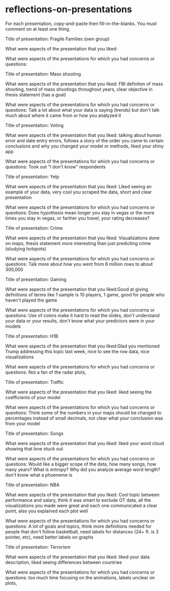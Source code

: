 # reflections-on-presentations

For each presentation, copy-and-paste then fill-in-the-blanks.  You must comment on at least one thing. 



Title of presentation: Fragile Families (own group)

What were aspects of the presentation that you liked:

What were aspects of the presentations for which you had concerns or questions:





Title of presentation: Mass shooting

What were aspects of the presentation that you liked: FBI definiton of mass shooting, trend of mass shootings throughout years, clear objective in thesis statement (has a goal)

What were aspects of the presentations for which you had concerns or questions: Talk a lot about what your data is saying (trends) but don't talk much about where it came from or how you analyzed it





Title of presentation: Voting

What were aspects of the presentation that you liked: talking about human error and date entry errors, follows a story of the order you came to certain conclusions and why you changed your model or methods, liked your shiny app

What were aspects of the presentations for which you had concerns or questions: Took out "I don't know" respondents





Title of presentation: Yelp

What were aspects of the presentation that you liked: Liked seeing an example of your data, very cool you scraped the data, short and clear presentation

What were aspects of the presentations for which you had concerns or questions: Does hypothesis mean longer you stay in vegas or the more times you stay in vegas, or farther you travel, your rating decreases?





Title of presentation: Crime

What were aspects of the presentation that you liked: Visualizations done on maps, thesis statement more interesting than just predicting crime (studying hotspots)

What were aspects of the presentations for which you had concerns or questions: Talk more about how you went from 6 million rows to about 300,000





Title of presentation: Gaming

What were aspects of the presentation that you liked:Good at giving definitions of terms like 1 sample is 10 players, 1 game, good for people who haven't played the game

What were aspects of the presentations for which you had concerns or questions: Use of colors make it hard to read the slides, don't understand your data or your results, don't know what your predictors were in your models





Title of presentation: H1B

What were aspects of the presentation that you liked:Glad you mentioned Trump addressing this topic last week, nice to see the row data, nice visualizations

What were aspects of the presentations for which you had concerns or questions: Not a fan of the radar plots, 





Title of presentation: Traffic

What were aspects of the presentation that you liked: liked seeing the coefficients of your model

What were aspects of the presentations for which you had concerns or questions: Think some of the numbers in your maps should be changed to percentages instead of small decimals, not clear what your conclusion was from your model





Title of presentation: Songs

What were aspects of the presentation that you liked: liked your word cloud showing that love stuck out

What were aspects of the presentations for which you had concerns or questions: Would like a bigger scope of the data, how many songs, how many years? What is entropy? Why did you analyze average word length? don't know what a phoeneme is
 




Title of presentation: NBA

What were aspects of the presentation that you liked: Cool topic between performance and salary, think it was smart to exclude OT data, all the visualizations you made were great and each one communicated a clear point, also you explained each plot well

What were aspects of the presentations for which you had concerns or questions: A lot of goals and topics, think more definitions needed for people that don't follow basketball, need labels for distances (24+ ft. is 3 pointer, etc), need better labels on graphs





Title of presentation: Terrorism

What were aspects of the presentation that you liked: liked your data description, liked seeing differences between countries

What were aspects of the presentations for which you had concerns or questions: too much time focusing on the animations, labels unclear on plots, 






